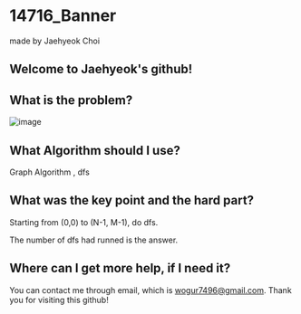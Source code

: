 # 14716_Banner

made by Jaehyeok Choi

## Welcome to Jaehyeok's github!

## What is the problem?

![image](https://github.com/Choi-JaeHyeok-21500749/14716_Banner/blob/main/14716_pro.PNG)

## What Algorithm should I use?

Graph Algorithm , dfs

## What was the key point and the hard part?

Starting from (0,0) to (N-1, M-1), do dfs.

The number of dfs had runned is the answer.

## Where can I get more help, if I need it?

You can contact me through email, which is wogur7496@gmail.com.
Thank you for visiting this github!
